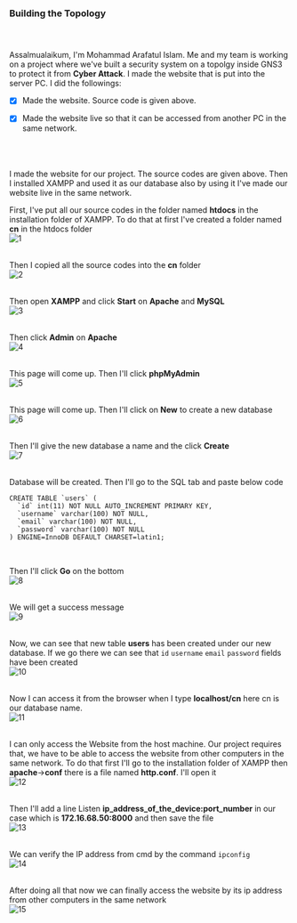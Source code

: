 ### Building the Topology <br> <br><br>

Assalmualaikum,
I'm Mohammad Arafatul Islam. Me and my team is working on a project where we've built a security system on a topolgy inside GNS3 to protect it from **Cyber Attack**. I made the website that is put into the server PC. I did the followings:
<br>
- [x] Made the website. Source code is given above.
- [x] Made the website live so that it can be accessed from another PC in the same network.
<br><br><br><br>




I made the website for our project. The source codes are given above. Then I installed XAMPP and used it as our database also by using it I've made our website live in the same network.

First, I've put all our source codes in the folder named **htdocs** in the installation folder of XAMPP. To do that at first I've created a folder named **cn** in the htdocs folder<br>
![1](https://user-images.githubusercontent.com/60141836/209843031-bf5103b4-33a2-4a55-9e1e-7366586431d4.png)
<br><br>

Then I copied all the source codes into the **cn** folder<br>
![2](https://user-images.githubusercontent.com/60141836/209843033-688bab88-c87c-4a55-a2b7-b1ae3fc0bcc8.png)
<br><br>

Then open **XAMPP** and click **Start** on **Apache** and **MySQL**<br>
![3](https://user-images.githubusercontent.com/60141836/209842981-68ea7238-fa34-4956-9b93-58e9850357a7.png)
<br><br>

Then click **Admin** on **Apache**<br>
![4](https://user-images.githubusercontent.com/60141836/209842991-cf6c9063-72c1-44fd-aa2d-34f4744aa236.png)
<br><br>

This page will come up. Then I'll click **phpMyAdmin**<br>
![5](https://user-images.githubusercontent.com/60141836/209842993-28696341-1eac-41cf-b553-3ac7be7af523.png)
<br><br>

This page will come up. Then I'll click on **New** to create a new database<br>
![6](https://user-images.githubusercontent.com/60141836/209842996-7c84a989-4bd1-4ccf-a9aa-6b079144ea80.png)
<br><br>

Then I'll give the new database a name and the click **Create**<br>
![7](https://user-images.githubusercontent.com/60141836/209842998-81fb5fc7-d863-4df4-9551-a3f29f17f3db.png)
<br><br>

Database will be created. Then I'll go to the SQL tab and paste below code<br>
```
CREATE TABLE `users` (
  `id` int(11) NOT NULL AUTO_INCREMENT PRIMARY KEY,
  `username` varchar(100) NOT NULL,
  `email` varchar(100) NOT NULL,
  `password` varchar(100) NOT NULL
) ENGINE=InnoDB DEFAULT CHARSET=latin1;
```
<br>

Then I'll click **Go** on the bottom<br>
![8](https://user-images.githubusercontent.com/60141836/209891248-df21fed1-0e4a-4991-8815-8d8dfa3ac796.png)
<br><br>

We will get a success message<br>
![9](https://user-images.githubusercontent.com/60141836/209843002-68a7b359-8ecc-4e39-bb42-88360446c46a.png)
<br><br>

Now, we can see that new table **users** has been created under our new database. If we go there we can see that ```id``` ```username``` ```email``` ```password``` fields have been created<br>
![10](https://user-images.githubusercontent.com/60141836/209843006-73193285-0b1e-45ee-9794-f01cd162628d.png)
<br><br>

Now I can access it from the browser when I type **localhost/cn** here cn is our database name. <br>
![11](https://user-images.githubusercontent.com/60141836/209843007-de52b8d8-68a8-4827-9f7f-4a776878e103.png)
<br><br>

I can only access the Website from the host machine. Our project requires that, we have to be able to access the website from other computers in the same network. To do that first I'll go to the installation folder of XAMPP then **apache**->**conf** there is a file named **http.conf**. I'll open it<br>
![12](https://user-images.githubusercontent.com/60141836/209843013-4f5a2490-2bc7-4187-99e3-758270124cf1.png)
<br><br>

Then I'll add a line Listen **ip_address_of_the_device:port_number** in our case which is **172.16.68.50:8000** and then save the file<br>
![13](https://user-images.githubusercontent.com/60141836/209843022-fd5f654f-42be-46d3-949f-e389403dd570.png)
<br><br>

We can verify the IP address from cmd by the command ```ipconfig```<br>
![14](https://user-images.githubusercontent.com/60141836/209843026-d8ea9476-3fb7-4c5d-b6d6-03c1ef440f63.png)
<br><br>

After doing all that now we can finally access the website by its ip address from other computers in the same network<br>
![15](https://user-images.githubusercontent.com/60141836/209843028-94b1d700-9357-46ea-97a8-2ac80b6f2459.png)
<br><br>